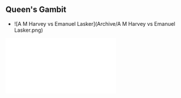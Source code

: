 ## Queen's Gambit 

- ![A M Harvey vs Emanuel Lasker](Archive/A M Harvey vs Emanuel Lasker.png)
<iframe id="12158689" allowtransparency="true" frameborder="0" style="width:100%height:100%;border:none;" src="//www.chess.com/emboard?id=12158689"></iframe><script>window.addEventListener("message",(e)=>{const{data}=e;if(data?.id==="12158689"){constelement=document.getElementById(data.id);if(element){element.style.height=`${data.frameHeight+37}px`;}}});</script>
